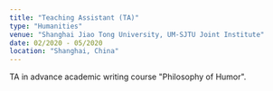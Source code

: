 ```yaml
---
title: "Teaching Assistant (TA)"
type: "Humanities"
venue: "Shanghai Jiao Tong University, UM-SJTU Joint Institute"
date: 02/2020 - 05/2020 
location: "Shanghai, China"
---
```


TA in advance academic writing course "Philosophy of Humor".

